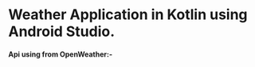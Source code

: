 
<h1>
  Weather Application in Kotlin using Android Studio.
</h1>
<h4>
  Api using from OpenWeather:- 
</h4>
<a href="https://openWeather.com"/>
